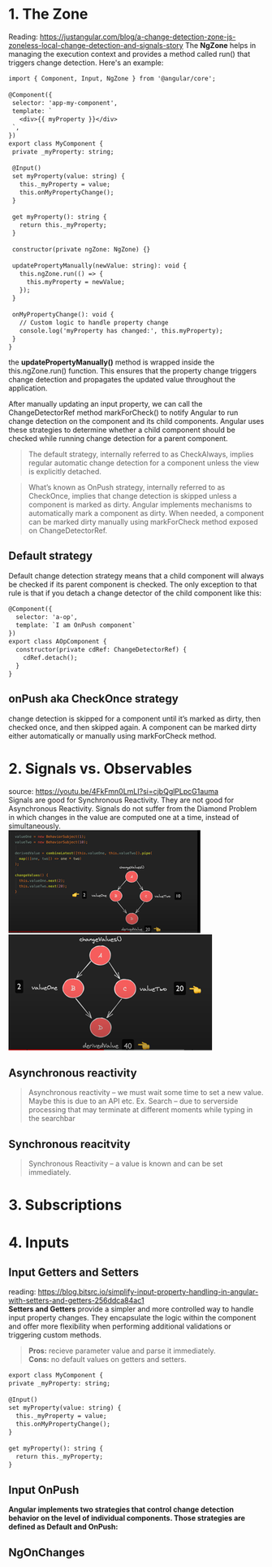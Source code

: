  # 1. The Zone
 Reading: https://justangular.com/blog/a-change-detection-zone-js-zoneless-local-change-detection-and-signals-story
 The **NgZone** helps in managing the execution context and provides a method called run() that triggers change detection. Here's an example:
 ```
import { Component, Input, NgZone } from '@angular/core';

@Component({
  selector: 'app-my-component',
  template: `
    <div>{{ myProperty }}</div>
  `,
})
export class MyComponent {
  private _myProperty: string;

  @Input()
  set myProperty(value: string) {
    this._myProperty = value;
    this.onMyPropertyChange();
  }

  get myProperty(): string {
    return this._myProperty;
  }

  constructor(private ngZone: NgZone) {}

  updatePropertyManually(newValue: string): void {
    this.ngZone.run(() => {
      this.myProperty = newValue;
    });
  }

  onMyPropertyChange(): void {
    // Custom logic to handle property change
    console.log('myProperty has changed:', this.myProperty);
  }
}
```
the **updatePropertyManually()** method is wrapped inside the this.ngZone.run() function. This ensures that the property change triggers change detection and propagates the updated value throughout the application.

After manually updating an input property, we can call the ChangeDetectorRef method markForCheck() to notify Angular to run change detection on the component and its child components.
  Angular uses these strategies to determine whether a child component should be checked while running change detection for a parent component.
  >The default strategy, internally referred to as CheckAlways, implies regular automatic change detection for a component unless the view is explicitly detached.

> What’s known as OnPush strategy, internally referred to as CheckOnce, implies that change detection is skipped unless a component is marked as dirty. Angular implements mechanisms to automatically mark a component as dirty. When needed, a component can be marked dirty manually using markForCheck method exposed on ChangeDetectorRef.
## Default strategy
Default change detection strategy means that a child component will always be checked if its parent component is checked. The only exception to that rule is that if you detach a change detector of the child component like this:
```
@Component({
  selector: 'a-op',
  template: `I am OnPush component`
})
export class AOpComponent {
  constructor(private cdRef: ChangeDetectorRef) {
    cdRef.detach();
  }
}
```
## onPush aka CheckOnce strategy
change detection is skipped for a component until it’s marked as dirty, then checked once, and then skipped again. A component can be marked dirty either automatically or manually using markForCheck method.
 # 2. Signals vs. Observables
 source: https://youtu.be/4FkFmn0LmLI?si=cjbQglPLpcG1auma
 <br>
 Signals are good for Synchronous Reactivity. They are not good for Asynchronous Reactivity.
 Signals do not suffer from the Diamond Problem in which changes in the value are computed one at a time, instead of simultaneously. 
 <br>
 ![change detection must reprocess every affected asset step by step.](./diamond_step1.png)
 ![](./diamond_step2.png)

   ## Asynchronous reactivity
   > Asynchronous reactivity – we must wait some time to set a new value. Maybe this is due to an API etc.
   Ex. Search – due to serverside processing that may terminate at different moments while typing in the searchbar
   ## Synchronous reacitvity
   > Synchronous Reactivity – a value is known and can be set immediately.
# 3.  Subscriptions
# 4. Inputs
  ## Input Getters and Setters
  reading: https://blog.bitsrc.io/simplify-input-property-handling-in-angular-with-setters-and-getters-256ddca84ac1
  <br> **Setters and Getters** provide a simpler and more controlled way to handle input property changes. They encapsulate the logic within the component and offer more flexibility when performing additional validations or triggering custom methods.<br>
 
 > **Pros:** recieve parameter value and parse it immediately.<br>
 > **Cons:** no default values on getters and setters. <br>
  ```
  export class MyComponent {
  private _myProperty: string;

  @Input()
  set myProperty(value: string) {
    this._myProperty = value;
    this.onMyPropertyChange();
  }

  get myProperty(): string {
    return this._myProperty;
  }
  ```

  
  ## Input OnPush
  **Angular implements two strategies that control change detection behavior on the level of individual components. Those strategies are defined as Default and OnPush:**

  ## NgOnChanges
